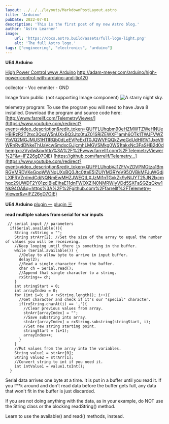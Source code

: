```yaml
---
layout: ../../../layouts/MarkdownPostLayout.astro
title: 'Arduino'
pubDate: 2022-07-01
description: 'This is the first post of my new Astro blog.'
author: 'Astro Learner'
image:
    url: 'https://docs.astro.build/assets/full-logo-light.png'
    alt: 'The full Astro logo.'
tags: ["engineering", "electronics", "arduino"]
---
```

**UE4 Arduino**

[High Power Control www Arduino](http://adam-meyer.com/arduino/high-power-control-with-arduino-and-tip120)
http://adam-meyer.com/arduino/high-power-control-with-arduino-and-tip120

collector - Vcc
emmiter - GND

Image from public: (not supporting Image component)
![A starry night sky.](/images/jupiter.jpg)

telemetry program:
To use the program you will need to have Java 8 installed. Download the program and source code here: [http://www.farrellf.com/TelemetryViewer/](https://www.youtube.com/redirect?event=video_description&redir_token=QUFFLUhqbm90eHZMWTZWeHNUeHBIRzR2T2txc3QxaW5nUXxBQ3Jtc0tuZ01SRjZEWXF1amh6OTk1TWJFVWZYbVQ2MGJMUS1HTlRQb0dLeEVPeExIT0JQWVFQQkZweGdUdHR1V1JxeV9WRnRvdDNkeThUaVcwSmdxcGJjcmhLMGVSMkg0WS1takxNc3FaSHB2d0dhemgxczVydw&q=http%3A%2F%2Fwww.farrellf.com%2FTelemetryViewer%2F&v=lFZ26gD7OIE) [https://github.com/farrellf/Telemetry...](https://www.youtube.com/redirect?event=video_description&redir_token=QUFFLUhqbVJ1ZFVyZDVPMGtza1BmRGVMRDVKeGpqWWNqUXxBQ3Jtc0tteE5IZUlYM3RYeV95OVBkMFJuWGdjLXlFRVZrdmdCdjNQNmEwMHZJWEQtLXJzMi1nTGxkZk9yNlJYT25JN2lxcmhqc29UWDF2Y01zclBieElhaE11dnFWOXZiN0NMRWIyVDd5SXFaSGZqQkw1Nk94OA&q=https%3A%2F%2Fgithub.com%2Ffarrellf%2FTelemetry-Viewer&v=lFZ26gD7OIE)

**UE4 Arduino**
[plugin 一](https://forums.unrealengine.com/t/free-windows-only-ue4duino-2-arduino-com-port-communication/95217)
[plugin 三](https://forums.unrealengine.com/t/new-free-arduino-serial-communication-plugin-serial-com-v3-fork-from-ue4duino/265486)


**read multiple values from serial for var inputs**
```
 // serial input // parameters
  if(Serial.available()){
    String rxString = "";
    String strArr[2]; //Set the size of the array to equal the number of values you will be receiveing.
    //Keep looping until there is something in the buffer.
    while (Serial.available()) {
      //Delay to allow byte to arrive in input buffer.
      delay(2);
      //Read a single character from the buffer.
      char ch = Serial.read();
      //Append that single character to a string.
      rxString+= ch;
    }
    int stringStart = 0;
    int arrayIndex = 0;
    for (int i=0; i < rxString.length(); i++){
      //Get character and check if it's our "special" character.
      if(rxString.charAt(i) == ','){
        //Clear previous values from array.
        strArr[arrayIndex] = "";
        //Save substring into array.
        strArr[arrayIndex] = rxString.substring(stringStart, i);
        //Set new string starting point.
        stringStart = (i+1);
        arrayIndex++;
      }
    }
    //Put values from the array into the variables.
    String value1 = strArr[0];
    String value2 = strArr[1];
    //Convert string to int if you need it.
    int intValue1 = value1.toInt();
  }
```


Serial data arrives one byte at a time. It is put in a buffer until you read it. If you f**k around and don't read data before the buffer gets full, any data that won't fit in the buffer is just discarded.

If you are not doing anything with the data, as in your example, do NOT use the String class or the blocking readString() method.

Learn to use the available() and read() methods, instead.
